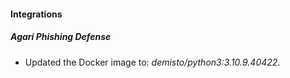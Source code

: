 #### Integrations
##### Agari Phishing Defense
- Updated the Docker image to: *demisto/python3:3.10.9.40422*.

